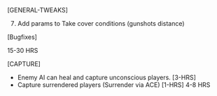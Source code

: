 [GENERAL-TWEAKS]
<!-- 1) Move medical, capture, turrets, take cover, hijack out of BFF sys. -->
<!-- 2) AI leaves FIPO if set to SAFE. -->
<!-- 3) AI leaves FIPO when player gives move orders. -->
<!-- 4) Hide from danger/vehicles timeout also based on courage. -->
<!-- 5) Take cover & hold cover time based on courage. -->
<!-- 6) All scroll actions enabled as ACE actions (If no ACE then scroll only) -->

7) Add params to Take cover conditions (gunshots distance)
<!-- 8) Sound dictates direction of cover (instead of BFF). -->

[Bugfixes]
<!-- - Fix the Take cover not working on near bullets/gun fire/impact/explosion -->

15-30 HRS

[CAPTURE]
- Enemy AI can heal and capture unconscious players. [3-HRS]
- Capture surrendered players (Surrender via ACE)    [1-HRS]
4-8 HRS
